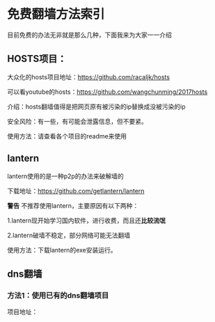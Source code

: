 # 免费翻墙方法索引

目前免费的办法无非就是那么几种，下面我来为大家一一介绍

## HOSTS项目：

大众化的hosts项目地址：https://github.com/racaljk/hosts

可以看youtube的hosts：https://github.com/wangchunming/2017hosts

介绍：hosts翻墙值得是把网页原有被污染的ip替换成没被污染的ip

安全风险：有一些，有可能会泄露信息，但不要紧。

使用方法：请查看各个项目的readme来使用

## lantern

lantern使用的是一种p2p的办法来破解墙的

下载地址：https://github.com/getlantern/lantern

**警告** 不推荐使用lantern，主要原因有以下两种：

1.lantern现开始学习国内软件，进行收费，而且还**比较流氓**

2.lantern破墙不稳定，部分网络可能无法翻墙

使用方法：下载lantern的exe安装运行。

## dns翻墙

### 方法1：使用已有的dns翻墙项目

项目地址：
